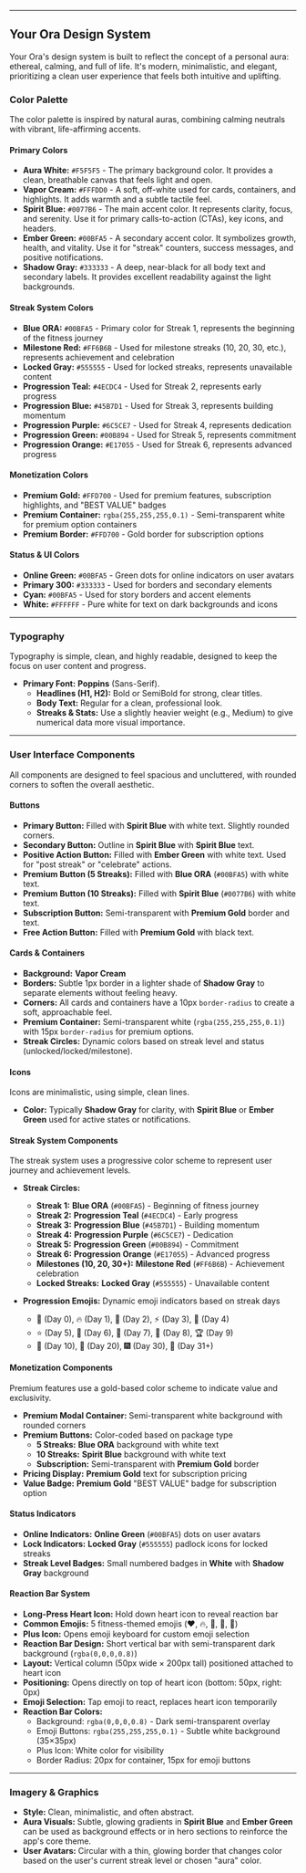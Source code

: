 ***

## Your Ora Design System

Your Ora's design system is built to reflect the concept of a personal aura: ethereal, calming, and full of life. It's modern, minimalistic, and elegant, prioritizing a clean user experience that feels both intuitive and uplifting.

### **Color Palette**

The color palette is inspired by natural auras, combining calming neutrals with vibrant, life-affirming accents.

#### **Primary Colors**
* **Aura White:** `#F5F5F5` - The primary background color. It provides a clean, breathable canvas that feels light and open.
* **Vapor Cream:** `#FFFDD0` - A soft, off-white used for cards, containers, and highlights. It adds warmth and a subtle tactile feel.
* **Spirit Blue:** `#0077B6` - The main accent color. It represents clarity, focus, and serenity. Use it for primary calls-to-action (CTAs), key icons, and headers.
* **Ember Green:** `#00BFA5` - A secondary accent color. It symbolizes growth, health, and vitality. Use it for "streak" counters, success messages, and positive notifications.
* **Shadow Gray:** `#333333` - A deep, near-black for all body text and secondary labels. It provides excellent readability against the light backgrounds.

#### **Streak System Colors**
* **Blue ORA:** `#00BFA5` - Primary color for Streak 1, represents the beginning of the fitness journey
* **Milestone Red:** `#FF6B6B` - Used for milestone streaks (10, 20, 30, etc.), represents achievement and celebration
* **Locked Gray:** `#555555` - Used for locked streaks, represents unavailable content
* **Progression Teal:** `#4ECDC4` - Used for Streak 2, represents early progress
* **Progression Blue:** `#45B7D1` - Used for Streak 3, represents building momentum
* **Progression Purple:** `#6C5CE7` - Used for Streak 4, represents dedication
* **Progression Green:** `#00B894` - Used for Streak 5, represents commitment
* **Progression Orange:** `#E17055` - Used for Streak 6, represents advanced progress

#### **Monetization Colors**
* **Premium Gold:** `#FFD700` - Used for premium features, subscription highlights, and "BEST VALUE" badges
* **Premium Container:** `rgba(255,255,255,0.1)` - Semi-transparent white for premium option containers
* **Premium Border:** `#FFD700` - Gold border for subscription options

#### **Status & UI Colors**
* **Online Green:** `#00BFA5` - Green dots for online indicators on user avatars
* **Primary 300:** `#333333` - Used for borders and secondary elements
* **Cyan:** `#00BFA5` - Used for story borders and accent elements
* **White:** `#FFFFFF` - Pure white for text on dark backgrounds and icons

---

### **Typography**

Typography is simple, clean, and highly readable, designed to keep the focus on user content and progress.

* **Primary Font:** **Poppins** (Sans-Serif).
    * **Headlines (H1, H2):** Bold or SemiBold for strong, clear titles.
    * **Body Text:** Regular for a clean, professional look.
    * **Streaks & Stats:** Use a slightly heavier weight (e.g., Medium) to give numerical data more visual importance.

---

### **User Interface Components**

All components are designed to feel spacious and uncluttered, with rounded corners to soften the overall aesthetic.

#### **Buttons**

* **Primary Button:** Filled with **Spirit Blue** with white text. Slightly rounded corners.
* **Secondary Button:** Outline in **Spirit Blue** with **Spirit Blue** text.
* **Positive Action Button:** Filled with **Ember Green** with white text. Used for "post streak" or "celebrate" actions.
* **Premium Button (5 Streaks):** Filled with **Blue ORA** (`#00BFA5`) with white text.
* **Premium Button (10 Streaks):** Filled with **Spirit Blue** (`#0077B6`) with white text.
* **Subscription Button:** Semi-transparent with **Premium Gold** border and text.
* **Free Action Button:** Filled with **Premium Gold** with black text.

#### **Cards & Containers**

* **Background:** **Vapor Cream**
* **Borders:** Subtle 1px border in a lighter shade of **Shadow Gray** to separate elements without feeling heavy.
* **Corners:** All cards and containers have a 10px `border-radius` to create a soft, approachable feel.
* **Premium Container:** Semi-transparent white (`rgba(255,255,255,0.1)`) with 15px `border-radius` for premium options.
* **Streak Circles:** Dynamic colors based on streak level and status (unlocked/locked/milestone).

#### **Icons**

Icons are minimalistic, using simple, clean lines.

* **Color:** Typically **Shadow Gray** for clarity, with **Spirit Blue** or **Ember Green** used for active states or notifications.

#### **Streak System Components**

The streak system uses a progressive color scheme to represent user journey and achievement levels.

* **Streak Circles:** 
  - **Streak 1:** **Blue ORA** (`#00BFA5`) - Beginning of fitness journey
  - **Streak 2:** **Progression Teal** (`#4ECDC4`) - Early progress
  - **Streak 3:** **Progression Blue** (`#45B7D1`) - Building momentum
  - **Streak 4:** **Progression Purple** (`#6C5CE7`) - Dedication
  - **Streak 5:** **Progression Green** (`#00B894`) - Commitment
  - **Streak 6:** **Progression Orange** (`#E17055`) - Advanced progress
  - **Milestones (10, 20, 30+):** **Milestone Red** (`#FF6B6B`) - Achievement celebration
  - **Locked Streaks:** **Locked Gray** (`#555555`) - Unavailable content

* **Progression Emojis:** Dynamic emoji indicators based on streak days
  - 🎯 (Day 0), 🔥 (Day 1), 💪 (Day 2), ⚡ (Day 3), 🚀 (Day 4)
  - ⭐ (Day 5), 🌟 (Day 6), 👑 (Day 7), 💎 (Day 8), 🏆 (Day 9)
  - 🎉 (Day 10), 🎊 (Day 20), 🎆 (Day 30), 🏅 (Day 31+)

#### **Monetization Components**

Premium features use a gold-based color scheme to indicate value and exclusivity.

* **Premium Modal Container:** Semi-transparent white background with rounded corners
* **Premium Buttons:** Color-coded based on package type
  - **5 Streaks:** **Blue ORA** background with white text
  - **10 Streaks:** **Spirit Blue** background with white text
  - **Subscription:** Semi-transparent with **Premium Gold** border
* **Pricing Display:** **Premium Gold** text for subscription pricing
* **Value Badge:** **Premium Gold** "BEST VALUE" badge for subscription option

#### **Status Indicators**

* **Online Indicators:** **Online Green** (`#00BFA5`) dots on user avatars
* **Lock Indicators:** **Locked Gray** (`#555555`) padlock icons for locked streaks
* **Streak Level Badges:** Small numbered badges in **White** with **Shadow Gray** background

#### **Reaction Bar System**

* **Long-Press Heart Icon:** Hold down heart icon to reveal reaction bar
* **Common Emojis:** 5 fitness-themed emojis (❤️, 🔥, 💪, 👏, 🎉)
* **Plus Icon:** Opens emoji keyboard for custom emoji selection
* **Reaction Bar Design:** Short vertical bar with semi-transparent dark background (`rgba(0,0,0,0.8)`)
* **Layout:** Vertical column (50px wide × 200px tall) positioned attached to heart icon
* **Positioning:** Opens directly on top of heart icon (bottom: 50px, right: 0px)
* **Emoji Selection:** Tap emoji to react, replaces heart icon temporarily
* **Reaction Bar Colors:** 
  - Background: `rgba(0,0,0,0.8)` - Dark semi-transparent overlay
  - Emoji Buttons: `rgba(255,255,255,0.1)` - Subtle white background (35×35px)
  - Plus Icon: White color for visibility
  - Border Radius: 20px for container, 15px for emoji buttons

---

### **Imagery & Graphics**

* **Style:** Clean, minimalistic, and often abstract.
* **Aura Visuals:** Subtle, glowing gradients in **Spirit Blue** and **Ember Green** can be used as background effects or in hero sections to reinforce the app's core theme.
* **User Avatars:** Circular with a thin, glowing border that changes color based on the user's current streak level or chosen "aura" color.
